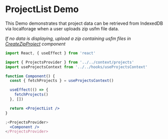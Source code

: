 # ProjectList Demo

This Demo demonstrates that project data can be retrieved from IndexedDB via localforage when a user uploads zip usfm file data.

_If no data is displaying, upload a zip containing usfm files in [CreateZipProject](#createzipproject) component_

```jsx
import React, { useEffect } from 'react'

import { ProjectsProvider } from '../../context/projects'
import useProjectsContext from '../../hooks/useProjectsContext'

function Component() {
  const { fetchProjects } = useProjectsContext()

  useEffect(() => {
    fetchProjects()
  }, [])

  return <ProjectList />
}

;<ProjectsProvider>
  <Component />
</ProjectsProvider>
```
